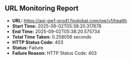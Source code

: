 ## URL Monitoring Report

- **URL:** https://api-gw1-prod1.fisglobal.com/gw/v1/health
- **Start Time:** 2025-09-02T05:38:20.317678
- **End Time:** 2025-09-02T05:38:20.575734
- **Total Time Taken:** 0.258056 seconds
- **HTTP Status Code:** 403
- **Status:** Failure
- **Failure Reason:** HTTP Status Code: 403
